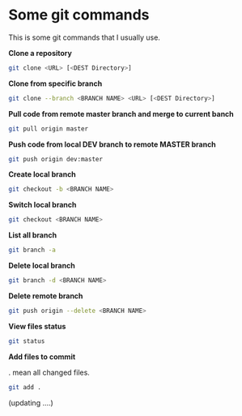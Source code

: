 # Some git commands

This is some git commands that I usually use.

**Clone a repository**
```bash
git clone <URL> [<DEST Directory>]
```

**Clone from specific branch**
```bash
git clone --branch <BRANCH NAME> <URL> [<DEST Directory>]
```

**Pull code from remote master branch and merge to current banch**
```bash
git pull origin master
```

**Push code from local DEV branch to remote MASTER branch**
```bash
git push origin dev:master
```

**Create local branch**
```bash
git checkout -b <BRANCH NAME>
```

**Switch local branch**
```bash
git checkout <BRANCH NAME>
```
<!--more-->
**List all branch**
```bash
git branch -a
```

**Delete local branch**
```bash
git branch -d <BRANCH NAME>
```

**Delete remote branch**
```bash
git push origin --delete <BRANCH NAME>
```

**View files status**
```bash
git status
```

**Add files to commit**

. mean all changed files.
```bash
git add .
```

(updating ....)

